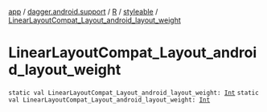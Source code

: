 [app](../../../index.md) / [dagger.android.support](../../index.md) / [R](../index.md) / [styleable](index.md) / [LinearLayoutCompat_Layout_android_layout_weight](./-linear-layout-compat_-layout_android_layout_weight.md)

# LinearLayoutCompat_Layout_android_layout_weight

`static val LinearLayoutCompat_Layout_android_layout_weight: `[`Int`](https://kotlinlang.org/api/latest/jvm/stdlib/kotlin/-int/index.html)
`static val LinearLayoutCompat_Layout_android_layout_weight: `[`Int`](https://kotlinlang.org/api/latest/jvm/stdlib/kotlin/-int/index.html)